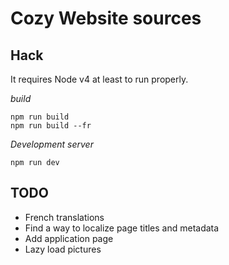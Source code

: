 # Cozy Website sources

## Hack

It requires Node v4 at least to run properly.

*build*

```
npm run build
npm run build --fr
```

*Development server*

```
npm run dev
```

## TODO

* French translations
* Find a way to localize page titles and metadata
* Add application page
* Lazy load pictures


